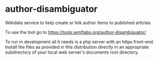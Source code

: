 # author-disambiguator
Wikidata service to help create or link author items to published articles

To use the tool go to https://tools.wmflabs.org/author-disambiguator/

To run in development all it needs is a php server with an https front-end. Install the files as provided in this distribution directly in an appropriate subdirectory of your local web server's documents root directory.
